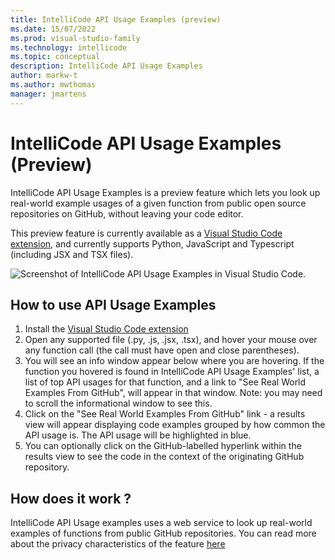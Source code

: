 ```yaml
---
title: IntelliCode API Usage Examples (preview)
ms.date: 15/07/2022
ms.prod: visual-studio-family
ms.technology: intellicode
ms.topic: conceptual
description: IntelliCode API Usage Examples
author: markw-t
ms.author: mwthomas
manager: jmartens
---
```


# IntelliCode API Usage Examples (Preview)

IntelliCode API Usage Examples is a preview feature which lets you look up real-world example usages of a given function from public open source repositories on GitHub, without leaving your code editor.

This preview feature is currently available as a [Visual Studio Code extension](https://marketplace.visualstudio.com/items?itemName=VisualStudioExptTeam.intellicode-api-usage-examples), and currently supports Python, JavaScript and Typescript (including JSX and TSX files). 

![Screenshot of IntelliCode API Usage Examples in Visual Studio Code.](media/IntelliCodeUsageExamplesV2.gif)

## How to use API Usage Examples

1. Install the [Visual Studio Code extension](https://marketplace.visualstudio.com/items?itemName=VisualStudioExptTeam.intellicode-api-usage-examples)
1. Open any supported file (.py, .js, .jsx, .tsx), and hover your mouse over any function call (the call must have open and close parentheses).
1. You will see an info window appear below where you are hovering. If the function you hovered is found in IntelliCode API Usage Examples' list, a list of top API usages for that function, and a link to "See Real World Examples From GitHub", will appear in that window. Note: you may need to scroll the informational window to see this.
1. Click on the "See Real World Examples From GitHub" link - a results view will appear displaying code examples grouped by how common the API usage is. The API usage will be highlighted in blue.
1. You can optionally click on the GitHub-labelled hyperlink within the results view to see the code in the context of the originating GitHub repository.

## How does it work ?
IntelliCode API Usage examples uses a web service to look up real-world examples of functions from public GitHub repositories. You can read more about the privacy characteristics of the feature [here](intellicode-privacy#intellicode-api-usage-examples)
